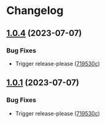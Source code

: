 # Changelog

## [1.0.4](https://github.com/jwalton/cargo-release-please-test/compare/v1.0.3...v1.0.4) (2023-07-07)


### Bug Fixes

* Trigger release-please ([719530c](https://github.com/jwalton/cargo-release-please-test/commit/719530cbc44aa06b0233ac5c01387d6bbf46fe75))

## [1.0.1](https://github.com/jwalton/cargo-release-please-test/compare/v1.0.0...v1.0.1) (2023-07-07)


### Bug Fixes

* Trigger release-please ([719530c](https://github.com/jwalton/cargo-release-please-test/commit/719530cbc44aa06b0233ac5c01387d6bbf46fe75))
